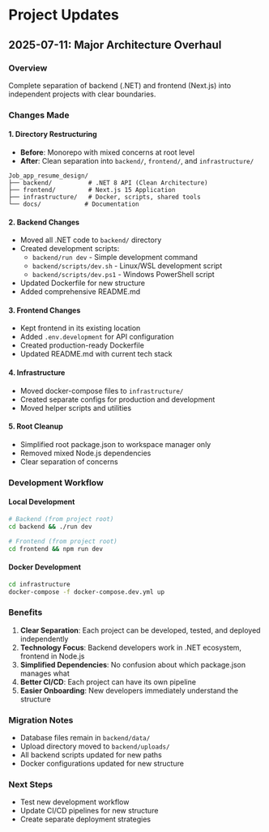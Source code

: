 # Project Updates

## 2025-07-11: Major Architecture Overhaul

### Overview
Complete separation of backend (.NET) and frontend (Next.js) into independent projects with clear boundaries.

### Changes Made

#### 1. Directory Restructuring
- **Before**: Monorepo with mixed concerns at root level
- **After**: Clean separation into `backend/`, `frontend/`, and `infrastructure/`

```
Job_app_resume_design/
├── backend/          # .NET 8 API (Clean Architecture)
├── frontend/         # Next.js 15 Application  
├── infrastructure/   # Docker, scripts, shared tools
└── docs/            # Documentation
```

#### 2. Backend Changes
- Moved all .NET code to `backend/` directory
- Created development scripts:
  - `backend/run dev` - Simple development command
  - `backend/scripts/dev.sh` - Linux/WSL development script
  - `backend/scripts/dev.ps1` - Windows PowerShell script
- Updated Dockerfile for new structure
- Added comprehensive README.md

#### 3. Frontend Changes  
- Kept frontend in its existing location
- Added `.env.development` for API configuration
- Created production-ready Dockerfile
- Updated README.md with current tech stack

#### 4. Infrastructure
- Moved docker-compose files to `infrastructure/`
- Created separate configs for production and development
- Moved helper scripts and utilities

#### 5. Root Cleanup
- Simplified root package.json to workspace manager only
- Removed mixed Node.js dependencies
- Clear separation of concerns

### Development Workflow

#### Local Development
```bash
# Backend (from project root)
cd backend && ./run dev

# Frontend (from project root) 
cd frontend && npm run dev
```

#### Docker Development
```bash
cd infrastructure
docker-compose -f docker-compose.dev.yml up
```

### Benefits
1. **Clear Separation**: Each project can be developed, tested, and deployed independently
2. **Technology Focus**: Backend developers work in .NET ecosystem, frontend in Node.js
3. **Simplified Dependencies**: No confusion about which package.json manages what
4. **Better CI/CD**: Each project can have its own pipeline
5. **Easier Onboarding**: New developers immediately understand the structure

### Migration Notes
- Database files remain in `backend/data/`
- Upload directory moved to `backend/uploads/`
- All backend scripts updated for new paths
- Docker configurations updated for new structure

### Next Steps
- Test new development workflow
- Update CI/CD pipelines for new structure
- Create separate deployment strategies